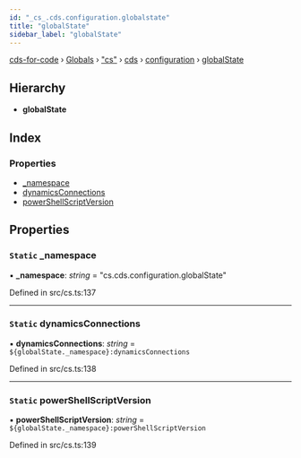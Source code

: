 ```yaml
---
id: "_cs_.cds.configuration.globalstate"
title: "globalState"
sidebar_label: "globalState"
---
```


[cds-for-code](../index.md) › [Globals](../globals.md) › ["cs"](../modules/_cs_.md) › [cds](../modules/_cs_.cds.md) › [configuration](../modules/_cs_.cds.configuration.md) › [globalState](_cs_.cds.configuration.globalstate.md)

## Hierarchy

* **globalState**

## Index

### Properties

* [_namespace](_cs_.cds.configuration.globalstate.md#static-_namespace)
* [dynamicsConnections](_cs_.cds.configuration.globalstate.md#static-dynamicsconnections)
* [powerShellScriptVersion](_cs_.cds.configuration.globalstate.md#static-powershellscriptversion)

## Properties

### `Static` _namespace

▪ **_namespace**: *string* = "cs.cds.configuration.globalState"

Defined in src/cs.ts:137

___

### `Static` dynamicsConnections

▪ **dynamicsConnections**: *string* = `${globalState._namespace}:dynamicsConnections`

Defined in src/cs.ts:138

___

### `Static` powerShellScriptVersion

▪ **powerShellScriptVersion**: *string* = `${globalState._namespace}:powerShellScriptVersion`

Defined in src/cs.ts:139
